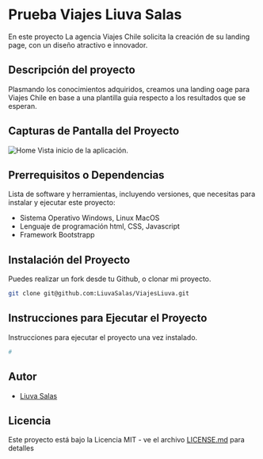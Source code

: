 # Prueba Viajes Liuva Salas

En este proyecto La agencia Viajes Chile solicita la creación de su landing page, con un diseño atractivo e innovador.

## Descripción del proyecto

Plasmando los conocimientos adquiridos, creamos una landing oage para Viajes Chile en base a una plantilla guia respecto a los resultados que se esperan.

## Capturas de Pantalla del Proyecto

![Home](/assets/img/viajesLiuva.jpg)
Vista inicio de la aplicación.

## Prerrequisitos o Dependencias

Lista de software y herramientas, incluyendo versiones, que necesitas para instalar y ejecutar este proyecto:

- Sistema Operativo Windows, Linux MacOS
- Lenguaje de programación html, CSS, Javascript
- Framework Bootstrapp

## Instalación del Proyecto

Puedes realizar un fork desde tu Github, o clonar mi proyecto.

```bash
git clone git@github.com:LiuvaSalas/ViajesLiuva.git
```

## Instrucciones para Ejecutar el Proyecto

Instrucciones para ejecutar el proyecto una vez instalado.

```bash
#
```

## Autor

- [Liuva Salas](https://github.com/LiuvaSalas)

## Licencia

Este proyecto está bajo la Licencia MIT - ve el archivo [LICENSE.md](LICENSE) para detalles
